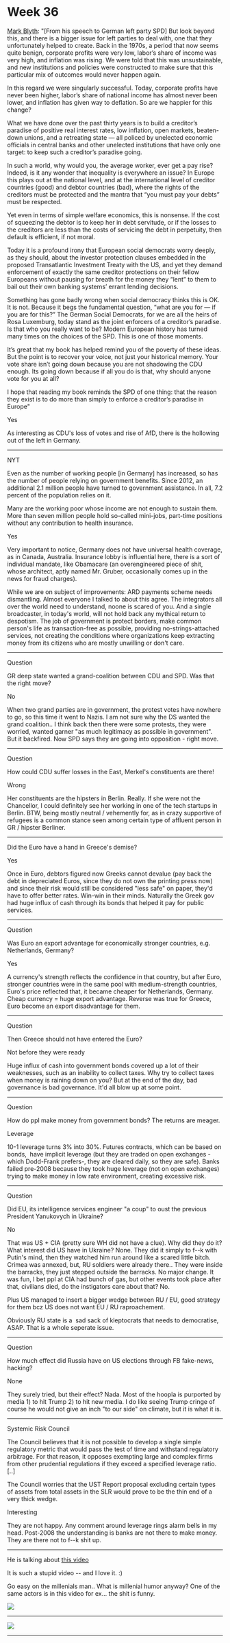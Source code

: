 # Week 36

[Mark Blyth](ippr.org/juncture-item/ending-the-creditors-paradise-a-german-social-democrats-duty):
"[From his speech to German left party SPD] But look beyond this, and
there is a bigger issue for left parties to deal with, one that they
unfortunately helped to create. Back in the 1970s, a period that now
seems quite benign, corporate profits were very low, labor’s share of
income was very high, and inflation was rising. We were told that this
was unsustainable, and new institutions and policies were constructed
to make sure that this particular mix of outcomes would never happen
again.

In this regard we were singularly successful. Today, corporate profits
have never been higher, labor’s share of national income has almost
never been lower, and inflation has given way to deflation. So are we
happier for this change?

What we have done over the past thirty years is to build a creditor’s
paradise of positive real interest rates, low inflation, open markets,
beaten-down unions, and a retreating state — all policed by unelected
economic officials in central banks and other unelected institutions
that have only one target: to keep such a creditor’s paradise going.

In such a world, why would you, the average worker, ever get a pay
rise? Indeed, is it any wonder that inequality is everywhere an issue?
In Europe this plays out at the national level, and at the
international level of creditor countries (good) and debtor countries
(bad), where the rights of the creditors must be protected and the
mantra that “you must pay your debts” must be respected.

Yet even in terms of simple welfare economics, this is nonsense. If
the cost of squeezing the debtor is to keep her in debt servitude, or
if the losses to the creditors are less than the costs of servicing
the debt in perpetuity, then default is efficient, if not moral.

Today it is a profound irony that European social democrats worry
deeply, as they should, about the investor protection clauses embedded
in the proposed Transatlantic Investment Treaty with the US, and yet
they demand enforcement of exactly the same creditor protections on
their fellow Europeans without pausing for breath for the money they
“lent” to them to bail out their own banking systems’ errant lending
decisions.

Something has gone badly wrong when social democracy thinks this is
OK. It is not. Because it begs the fundamental question, “what are you
for — if you are for this?” The German Social Democrats, for we are
all the heirs of Rosa Luxemburg, today stand as the joint enforcers of
a creditor’s paradise. Is that who you really want to be? Modern
European history has turned many times on the choices of the SPD. This
is one of those moments.

It’s great that my book has helped remind you of the poverty of these
ideas. But the point is to recover your voice, not just your
historical memory. Your vote share isn’t going down because you are
not shadowing the CDU enough. Its going down because if all you do is
that, why should anyone vote for you at all?

I hope that reading my book reminds the SPD of one thing: that the
reason they exist is to do more than simply to enforce a creditor’s
paradise in Europe"

Yes

As interesting as CDU's loss of votes and rise of AfD, there is the
hollowing out of the left in Germany.

---

NYT

Even as the number of working people [in Germany] has increased, so
has the number of people relying on government benefits. Since 2012,
an additional 2.1 million people have turned to government
assistance. In all, 7.2 percent of the population relies on it.

Many are the working poor whose income are not enough to sustain
them. More than seven million people hold so-called mini-jobs,
part-time positions without any contribution to health insurance.

Yes

Very important to notice, Germany does not have universal health
coverage, as in Canada, Australia. Insurance lobby is influential
here, there is a sort of individual mandate, like Obamacare (an
overengineered piece of shit, whose architect, aptly named Mr. Gruber,
occasionally comes up in the news for fraud charges).

While we are on subject of improvements: ARD payments scheme needs
dismantling. Almost everyone I talked to about this agree. The
integrators all over the world need to understand, noone is scared of
you. And a single broadcaster, in today's world, will not hold back
any mythical return to despotism. The job of government is protect
borders, make common person's life as transaction-free as possible,
providing no-strings-attached services, not creating the conditions
where organizations keep extracting money from its citizens who are
mostly unwilling or don't care.

---

Question

GR deep state wanted a grand-coalition between CDU and SPD. Was that the right move?

No

When two grand parties are in government, the protest votes have
nowhere to go, so this time it went to Nazis. I am not sure why the DS
wanted the grand coalition.. I think back then there were some
protests, they were worried, wanted garner "as much legitimacy as
possible in government". But it backfired. Now SPD says they are going
into opposition - right move.

---

Question

How could CDU suffer losses in the East, Merkel's constituents are there!

Wrong

Her constituents are the hipsters in Berlin. Really. If she were not
the Chancellor, I could definitely see her working in one of the tech
startups in Berlin. BTW, being mostly neutral / vehemently for, as in
crazy supportive of refugees is a common stance seen among certain
type of affluent person in GR / hipster Berliner.

---

Did the Euro have a hand in Greece's demise?

Yes

Once in Euro, debtors figured now Greeks cannot devalue (pay back the
debt in depreciated Euros, since they do not own the printing press
now) and since their risk would still be considered "less safe" on
paper, they'd have to offer better rates. Win-win in their
minds. Naturally the Greek gov had huge influx of cash through its
bonds that helped it pay for public services.

---

Question

Was Euro an export advantage for economically stronger countries,
e.g. Netherlands, Germany?

Yes

A currency's strength reflects the confidence in that country, but
after Euro, stronger countries were in the same pool with
medium-strength countries, Euro's price reflected that, it became
cheaper for Netherlands, Germany. Cheap currency = huge export
advantage. Reverse was true for Greece, Euro become an export
disadvantage for them.

---

Question

Then Greece should not have entered the Euro?

Not before they were ready

Huge influx of cash into government bonds covered up a lot of their
weaknesses, such as an inability to collect taxes. Why try to collect
taxes when money is raining down on you? But at the end of the day,
bad governance is bad governance. It'd all blow up at some point.

---

Question

How do ppl make money from government bonds? The returns are meager.

Leverage

10-1 leverage turns 3% into 30%. Futures contracts, which can be based
on bonds,  have implicit leverage (but they are traded on open
exchanges -which Dodd-Frank prefers-, they are cleared daily, so they
are safe). Banks failed pre-2008 because they took huge leverage (not
on open exchanges) trying to make money in low rate environment,
creating excessive risk.

---


Question

Did EU, its intelligence services engineer "a coup" to oust the previous President Yanukovych in Ukraine?

No

That was US + CIA (pretty sure WH did not have a clue). Why did they
do it? What interest did US have in Ukraine? None. They did it simply
to f--k with Putin's mind, then they watched him run around like a
scared little bitch. Crimea was annexed, but, RU soldiers were already
there.. They were inside the barracks, they just stepped outside the
barracks. No major change. It was fun, I bet ppl at CIA had bunch of
gas, but other events took place after that, civilians died, do the
instigators care about that? No.

Plus US managed to insert a bigger wedge between RU / EU, good
strategy for them bcz US does not want EU / RU raproachement.

Obviously RU state is a  sad sack of kleptocrats that needs to
democratise, ASAP. That is a whole seperate issue.

---

Question

How much effect did Russia have on US elections through FB fake-news,
hacking?

None

They surely tried, but their effect? Nada. Most of the hoopla is
purported by media 1) to hit Trump 2) to hit new media. I do like
seeing Trump cringe of course he would not give an inch "to our side"
on climate, but it is what it is.

---

Systemic Risk Council

The Council believes that it is not possible to develop a single
simple regulatory metric that would pass the test of time and
withstand regulatory arbitrage. For that reason, it opposes exempting
large and complex firms from other prudential regulations if they
exceed a specified leverage ratio. [..]

The Council worries that the UST Report proposal excluding certain
types of assets from total assets in the SLR would prove to be the
thin end of a very thick wedge.

Interesting

They are not happy. Any comment around leverage rings alarm bells in
my head. Post-2008 the understanding is banks are not there to make
money. They are there not to f--k shit up.

---

He is talking about [this video](https://youtu.be/vmd1qMN5Yo0)

It is such a stupid video -- and I love it. :)

Go easy on the millenials man.. What is millenial humor anyway? One of
the same actors is in this video for ex... the shit is funny.

![](39-38.png)

---

![](19-43.png)

---
